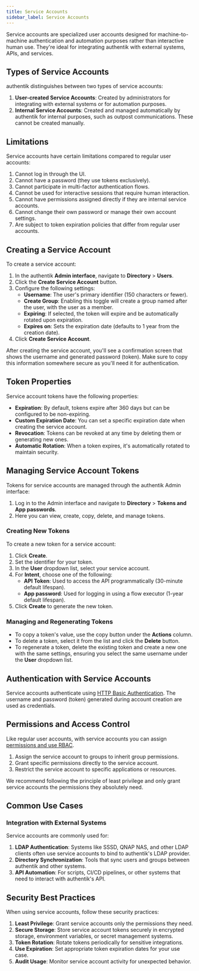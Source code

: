 ```yaml
---
title: Service Accounts
sidebar_label: Service Accounts
---
```


Service accounts are specialized user accounts designed for machine-to-machine authentication and automation purposes rather than interactive human use. They're ideal for integrating authentik with external systems, APIs, and services.

## Types of Service Accounts

authentik distinguishes between two types of service accounts:

1. **User-created Service Accounts**: Created by administrators for integrating with external systems or for automation purposes.
2. **Internal Service Accounts**: Created and managed automatically by authentik for internal purposes, such as outpost communications. These cannot be created manually.

## Limitations

Service accounts have certain limitations compared to regular user accounts:

1. Cannot log in through the UI.
2. Cannot have a password (they use tokens exclusively).
3. Cannot participate in multi-factor authentication flows.
4. Cannot be used for interactive sessions that require human interaction.
5. Cannot have permissions assigned directly if they are internal service accounts.
6. Cannot change their own password or manage their own account settings.
7. Are subject to token expiration policies that differ from regular user accounts.

## Creating a Service Account

To create a service account:

1. In the authentik **Admin interface**, navigate to **Directory** > **Users**.
2. Click the **Create Service Account** button.
3. Configure the following settings:
    - **Username**: The user's primary identifier (150 characters or fewer).
    - **Create Group**: Enabling this toggle will create a group named after the user, with the user as a member.
    - **Expiring**: If selected, the token will expire and be automatically rotated upon expiration.
    - **Expires on**: Sets the expiration date (defaults to 1 year from the creation date).
4. Click **Create Service Account**.

After creating the service account, you'll see a confirmation screen that shows the username and generated password (token). Make sure to copy this information somewhere secure as you'll need it for authentication.

## Token Properties

Service account tokens have the following properties:

- **Expiration**: By default, tokens expire after 360 days but can be configured to be non-expiring.
- **Custom Expiration Date**: You can set a specific expiration date when creating the service account.
- **Revocation**: Tokens can be revoked at any time by deleting them or generating new ones.
- **Automatic Rotation**: When a token expires, it's automatically rotated to maintain security.

## Managing Service Account Tokens

Tokens for service accounts are managed through the authentik Admin interface:

1. Log in to the Admin interface and navigate to **Directory** > **Tokens and App passwords**.
2. Here you can view, create, copy, delete, and manage tokens.

### Creating New Tokens

To create a new token for a service account:

1. Click **Create**.
2. Set the identifier for your token.
3. In the **User** dropdown list, select your service account.
4. For **Intent**, choose one of the following:
    - **API Token**: Used to access the API programmatically (30-minute default lifespan).
    - **App password**: Used for logging in using a flow executor (1-year default lifespan).
5. Click **Create** to generate the new token.

### Managing and Regenerating Tokens

- To copy a token's value, use the copy button under the **Actions** column.
- To delete a token, select it from the list and click the **Delete** button.
- To regenerate a token, delete the existing token and create a new one with the same settings, ensuring you select the same username under the **User** dropdown list.

## Authentication with Service Accounts

Service accounts authenticate using [HTTP Basic Authentication](https://datatracker.ietf.org/doc/html/rfc7617). The username and password (token) generated during account creation are used as credentials.

## Permissions and Access Control

Like regular user accounts, with service accounts you can assign [permissions and use RBAC](../users-sources/access-control/manage_permissions).

1. Assign the service account to groups to inherit group permissions.
2. Grant specific permissions directly to the service account.
3. Restrict the service account to specific applications or resources.

We recommend following the principle of least privilege and only grant service accounts the permissions they absolutely need.

## Common Use Cases

### Integration with External Systems

Service accounts are commonly used for:

1. **LDAP Authentication**: Systems like SSSD, QNAP NAS, and other LDAP clients often use service accounts to bind to authentik's LDAP provider.
2. **Directory Synchronization**: Tools that sync users and groups between authentik and other systems.
3. **API Automation**: For scripts, CI/CD pipelines, or other systems that need to interact with authentik's API.

## Security Best Practices

When using service accounts, follow these security practices:

1. **Least Privilege**: Grant service accounts only the permissions they need.
2. **Secure Storage**: Store service account tokens securely in encrypted storage, environment variables, or secret management systems.
3. **Token Rotation**: Rotate tokens periodically for sensitive integrations.
4. **Use Expiration**: Set appropriate token expiration dates for your use case.
5. **Audit Usage**: Monitor service account activity for unexpected behavior.
